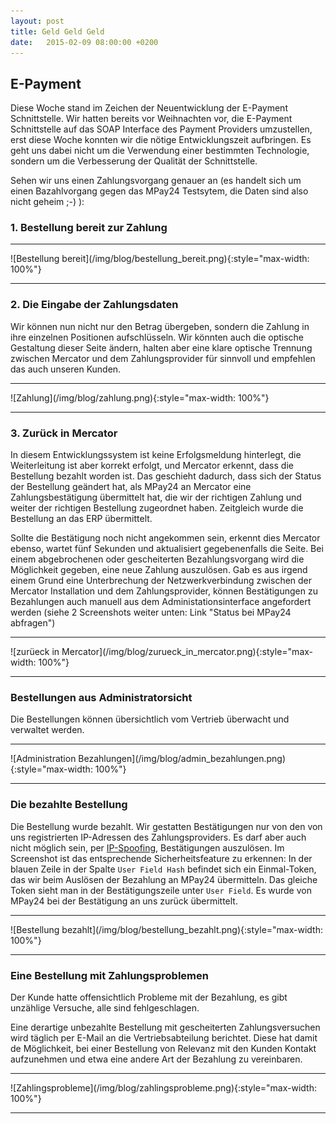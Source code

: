 ```yaml
---
layout: post
title: Geld Geld Geld
date:   2015-02-09 08:00:00 +0200
---
```


## E-Payment

Diese Woche stand im Zeichen der Neuentwicklung der E-Payment
Schnittstelle. Wir hatten bereits vor Weihnachten vor, die E-Payment
Schnittstelle auf das SOAP Interface des Payment Providers umzustellen, erst diese Woche konnten wir die nötige Entwicklungszeit aufbringen. Es
geht uns dabei nicht um die Verwendung einer bestimmten Technologie, sondern um die Verbesserung der Qualität der Schnittstelle.

Sehen wir uns einen Zahlungsvorgang genauer an (es handelt sich um einen
Bazahlvorgang gegen das MPay24 Testsytem, die Daten sind also nicht
geheim ;-) ):

### 1. Bestellung bereit zur Zahlung

<hr/>
![Bestellung bereit](/img/blog/bestellung_bereit.png){:style="max-width: 100%"}
<hr/>

### 2. Die Eingabe der Zahlungsdaten

Wir können nun nicht nur den Betrag übergeben, sondern die Zahlung in
ihre einzelnen Positionen aufschlüsseln. Wir könnten auch die optische
Gestaltung dieser Seite ändern, halten aber eine klare optische Trennung
zwischen Mercator und dem Zahlungsprovider für sinnvoll und empfehlen
das auch unseren Kunden.

<hr/>
![Zahlung](/img/blog/zahlung.png){:style="max-width: 100%"}
<hr/>

### 3. Zurück in Mercator

In diesem Entwicklungssystem ist keine Erfolgsmeldung hinterlegt, die
Weiterleitung ist aber korrekt erfolgt, und Mercator erkennt, dass die
Bestellung bezahlt worden ist. Das geschieht dadurch, dass sich der
Status der Bestellung geändert hat, als MPay24 an Mercator eine
Zahlungsbestätigung übermittelt hat, die wir der richtigen Zahlung und
weiter der richtigen Bestellung zugeordnet haben. Zeitgleich wurde die
Bestellung an das ERP übermittelt.

Sollte die Bestätigung noch nicht angekommen sein, erkennt dies Mercator
ebenso, wartet fünf Sekunden und aktualisiert gegebenenfalls die Seite.
Bei einem abgebrochenen oder gescheiterten Bezahlungsvorgang wird die
Möglichkeit gegeben, eine neue Zahlung auszulösen. Gab es aus irgend
einem Grund eine Unterbrechung der Netzwerkverbindung zwischen der
Mercator Installation und dem Zahlungsprovider, können Bestätigungen zu
Bezahlungen auch manuell aus dem Administationsinterface angefordert
werden (siehe 2 Screenshots weiter unten: Link "Status bei MPay24
abfragen")

<hr/>
![zurüeck in Mercator](/img/blog/zurueck_in_mercator.png){:style="max-width: 100%"}
<hr/>

### Bestellungen aus Administratorsicht

Die Bestellungen können übersichtlich vom Vertrieb überwacht und
verwaltet werden.

<hr/>
![Administration Bezahlungen](/img/blog/admin_bezahlungen.png){:style="max-width: 100%"}
<hr/>

### Die bezahlte Bestellung

Die Bestellung wurde bezahlt. Wir gestatten Bestätigungen nur von den
von uns registrierten IP-Adressen des Zahlungsproviders. Es darf aber
auch nicht möglich sein, per
[IP-Spoofing](https://de.wikipedia.org/wiki/IP-Spoofing),
Bestätigungen auszulösen. Im Screenshot ist das entsprechende
Sicherheitsfeature zu erkennen: In der blauen Zeile in der Spalte
`User Field Hash` befindet sich ein Einmal-Token, das wir beim Auslösen
der Bezahlung an MPay24 übermitteln. Das gleiche Token sieht man in der
Bestätigungszeile unter `User Field`. Es wurde von MPay24 bei der
Bestätigung an uns zurück übermittelt.

<hr/>
![Bestellung bezahlt](/img/blog/bestellung_bezahlt.png){:style="max-width: 100%"}
<hr/>

### Eine Bestellung mit Zahlungsproblemen

Der Kunde hatte offensichtlich Probleme mit der Bezahlung, es gibt
unzählige Versuche, alle sind fehlgeschlagen.

Eine derartige unbezahlte Bestellung mit gescheiterten Zahlungsversuchen
wird täglich per E-Mail an die Vertriebsabteilung berichtet. Diese hat
damit de Möglichkeit, bei einer Bestellung von Relevanz mit den Kunden
Kontakt aufzunehmen und etwa eine andere Art der Bezahlung zu
vereinbaren.

<hr/>
![Zahlingsprobleme](/img/blog/zahlingsprobleme.png){:style="max-width: 100%"}
<hr/>